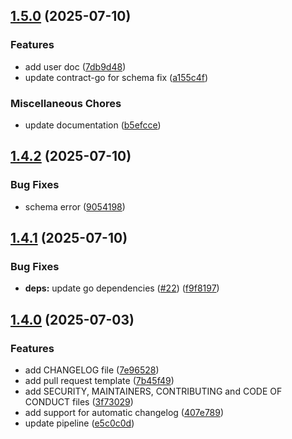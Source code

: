 ## [1.5.0](https://github.com/ibm-hyper-protect/contract-cli/compare/v1.4.2...v1.5.0) (2025-07-10)

### Features

* add user doc ([7db9d48](https://github.com/ibm-hyper-protect/contract-cli/commit/7db9d485611369cc563808a6bc7ed0ea8e421ece))
* update contract-go for schema fix ([a155c4f](https://github.com/ibm-hyper-protect/contract-cli/commit/a155c4f6b10f55512bc49e555000b172210fc3d3))

### Miscellaneous Chores

* update documentation ([b5efcce](https://github.com/ibm-hyper-protect/contract-cli/commit/b5efcce714c4251e11f9313eb055f86bd4e6c6c6))

## [1.4.2](https://github.com/ibm-hyper-protect/contract-cli/compare/v1.4.1...v1.4.2) (2025-07-10)

### Bug Fixes

* schema error ([9054198](https://github.com/ibm-hyper-protect/contract-cli/commit/9054198447f186048063514fd3e3c6d3b5eb8b41))

## [1.4.1](https://github.com/ibm-hyper-protect/contract-cli/compare/v1.4.0...v1.4.1) (2025-07-10)

### Bug Fixes

* **deps:** update go dependencies ([#22](https://github.com/ibm-hyper-protect/contract-cli/issues/22)) ([f9f8197](https://github.com/ibm-hyper-protect/contract-cli/commit/f9f81976cb7d52301ac94421f73742cf26768794))

## [1.4.0](https://github.com/ibm-hyper-protect/contract-cli/compare/v1.3.8...v1.4.0) (2025-07-03)

### Features

* add CHANGELOG file ([7e96528](https://github.com/ibm-hyper-protect/contract-cli/commit/7e96528157ef2112daf370e4eaf9733243b86377))
* add pull request template ([7b45f49](https://github.com/ibm-hyper-protect/contract-cli/commit/7b45f49af08b9cbc14bcb9efdc0fdfed3819cf0e))
* add SECURITY, MAINTAINERS, CONTRIBUTING and CODE OF CONDUCT files ([3f73029](https://github.com/ibm-hyper-protect/contract-cli/commit/3f73029665f440bb8fc8db1a4883409995cb62d8))
* add support for automatic changelog ([407e789](https://github.com/ibm-hyper-protect/contract-cli/commit/407e78949ec61909c3f4f40d8dfd77d879706df6))
* update pipeline ([e5c0c0d](https://github.com/ibm-hyper-protect/contract-cli/commit/e5c0c0d7c4eb2a15943a987638fddadf027a94a5))
